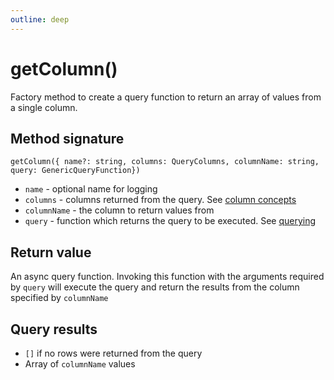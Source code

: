 ```yaml
---
outline: deep
---
```


# getColumn()

Factory method to create a query function to return an array of values from a single column.

## Method signature

`getColumn({ name?: string, columns: QueryColumns, columnName: string, query: GenericQueryFunction})`

- `name` - optional name for logging
- `columns` - columns returned from the query. See [column concepts](/columns/concepts.html)
- `columnName` - the column to return values from
- `query` - function which returns the query to be executed. See [querying](/querying.html#query)

## Return value

An async query function. Invoking this function with the arguments required by `query`
will execute the query and return the results from the column specified by `columnName`

## Query results

- `[]` if no rows were returned from the query
- Array of `columnName` values
